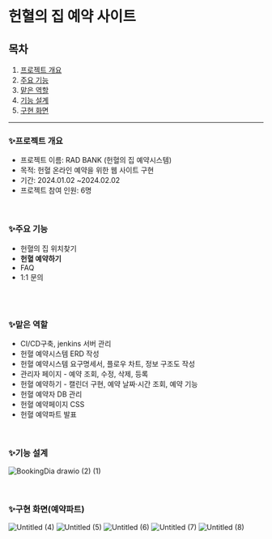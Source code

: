 # 헌혈의 집 예약 사이트
## 목차
1. [프로젝트 개요](#프로젝트-개요)
2. [주요 기능](#주요-기능)
3. [맡은 역할](#맡은-역할)
4. [기능 설계](#기능-설계)
5. [구현 화면](#구현-화면)


<hr>

### ✨프로젝트 개요

- 프로젝트 이름: RAD BANK (헌혈의 집 예약시스템)
- 목적: 헌혈 온라인 예약을 위한 웹 사이트 구현
- 기간: 2024.01.02 ~2024.02.02
- 프로젝트 참여 인원:  6명
<br>

 ### ✨주요 기능

- 헌혈의 집 위치찾기
- **헌혈 예약하기**
- FAQ
- 1:1 문의
<br>
<br>


  ### ✨맡은 역할

- CI/CD구축, jenkins 서버 관리
- 헌혈 예약시스템 ERD 작성
- 헌혈 예약시스템 요구명세서, 플로우 차트, 정보 구조도 작성
- 관리자 페이지 - 예약 조회, 수정, 삭제, 등록
- 헌혈 예약하기 - 캘린더 구현, 예약 날짜·시간 조회, 예약 기능
- 헌혈 예약자 DB 관리
- 헌혈 예약페이지 CSS
- 헌혈 예약파트 발표
<br>

 ### ✨기능 설계
 ![BookingDia drawio (2) (1)](https://github.com/6uiwj/bookingsystem/assets/148047079/1348086e-361e-4d5f-9d6a-20c9382467f3)

<br>

 ### ✨구현 화면(예약파트)
![Untitled (4)](https://github.com/6uiwj/bookingsystem/assets/148047079/cdd795a5-79de-48af-aa5d-d702087e0b01)
![Untitled (5)](https://github.com/6uiwj/bookingsystem/assets/148047079/dd93f2a0-272a-4145-a35f-a0fccc6d0b44)
![Untitled (6)](https://github.com/6uiwj/bookingsystem/assets/148047079/f1b11750-a368-4edd-a673-aefe08b8858f)
![Untitled (7)](https://github.com/6uiwj/bookingsystem/assets/148047079/ebf9d038-e2ac-4d9c-a337-592413229083)
![Untitled (8)](https://github.com/6uiwj/bookingsystem/assets/148047079/04ae3bd6-80ab-4a97-add6-c2af05762fb5)


